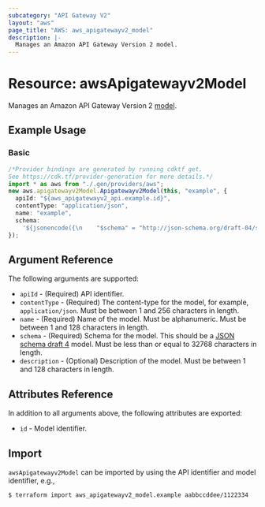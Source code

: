 ```yaml
---
subcategory: "API Gateway V2"
layout: "aws"
page_title: "AWS: aws_apigatewayv2_model"
description: |-
  Manages an Amazon API Gateway Version 2 model.
---
```


# Resource: awsApigatewayv2Model

Manages an Amazon API Gateway Version 2 [model](https://docs.aws.amazon.com/apigateway/latest/developerguide/models-mappings.html#models-mappings-models).

## Example Usage

### Basic

```typescript
/*Provider bindings are generated by running cdktf get.
See https://cdk.tf/provider-generation for more details.*/
import * as aws from "./.gen/providers/aws";
new aws.apigatewayv2Model.Apigatewayv2Model(this, "example", {
  apiId: "${aws_apigatewayv2_api.example.id}",
  contentType: "application/json",
  name: "example",
  schema:
    '${jsonencode({\n    "$schema" = "http://json-schema.org/draft-04/schema#"\n    title     = "ExampleModel"\n    type      = "object"\n\n    properties = {\n      id = {\n        type = "string"\n      }\n    }\n  })}',
});

```

## Argument Reference

The following arguments are supported:

* `apiId` - (Required) API identifier.
* `contentType` - (Required)  The content-type for the model, for example, `application/json`. Must be between 1 and 256 characters in length.
* `name` - (Required) Name of the model. Must be alphanumeric. Must be between 1 and 128 characters in length.
* `schema` - (Required) Schema for the model. This should be a [JSON schema draft 4](https://tools.ietf.org/html/draft-zyp-json-schema-04) model. Must be less than or equal to 32768 characters in length.
* `description` - (Optional) Description of the model. Must be between 1 and 128 characters in length.

## Attributes Reference

In addition to all arguments above, the following attributes are exported:

* `id` - Model identifier.

## Import

`awsApigatewayv2Model` can be imported by using the API identifier and model identifier, e.g.,

```console
$ terraform import aws_apigatewayv2_model.example aabbccddee/1122334
```
